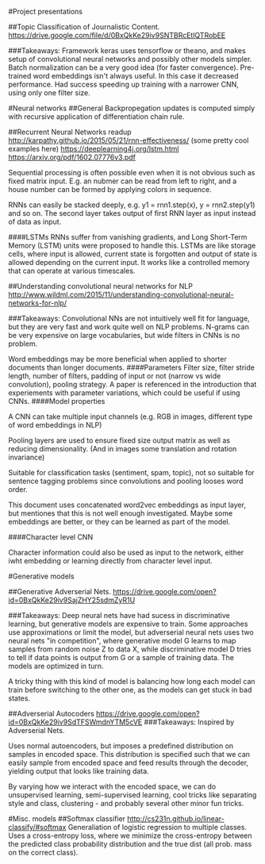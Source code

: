 #Project presentations

##Topic Classification of Journalistic Content.
https://drive.google.com/file/d/0BxQkKe29iv9SNTBRcEtlQTRobEE

###Takeaways: 
Framework keras uses tensorflow or theano, and makes setup of convolutional neural networks and possibly other models simpler.
Batch normalization can be a very good idea (for faster convergence).
Pre-trained word embeddings isn't always useful. In this case it decreased performance.
Had success speeding up training with a narrower CNN, using only one filter size.

#Neural networks
##General
Backpropegation updates is computed simply with recursive application of differentiation chain rule.

##Recurrent Neural Networks readup
http://karpathy.github.io/2015/05/21/rnn-effectiveness/ (some pretty cool examples here)
https://deeplearning4j.org/lstm.html
https://arxiv.org/pdf/1602.07776v3.pdf

Sequential processing is often possible even when it is not obvious such as fixed matrix input. E.g. an nubmer can be read from left to right, and a house number can be formed by applying colors in sequence.

RNNs can easily be stacked deeply, e.g. y1 = rnn1.step(x), y = rnn2.step(y1) and so on. The second layer takes output of first RNN layer as input instead of data as input.

####LSTMs
RNNs suffer from vanishing gradients, and Long Short-Term Memory (LSTM) units were proposed to handle this. LSTMs are like storage cells, where input is allowed, current state is forgotten and output of state is allowed depending on the current input. It works like a controlled memory that can operate at various timescales.


##Understanding convolutional neural networks for NLP
http://www.wildml.com/2015/11/understanding-convolutional-neural-networks-for-nlp/

###Takeaways:
Convolutional NNs are not intuitively well fit for language, but they are very fast and work quite well on NLP problems. N-grams can be very expensive on large vocabularies, but wide filters in CNNs is no problem.

Word embeddings may be more beneficial when applied to shorter documents than longer documents.
####Parameters 
Filter size, filter stride length, number of filters, padding of input or not (narrow vs wide convolution), pooling strategy. A paper is referenced in the introduction that experiements with parameter variations, which could be useful if using CNNs.
####Model properties

A CNN can take multiple input channels (e.g. RGB in images, different type of word embeddings in NLP)

Pooling layers are used to ensure fixed size output matrix as well as reducing dimensionality. (And in images some translation and rotation invariance)

Suitable for classification tasks (sentiment, spam, topic), not so suitable for sentence tagging problems since convolutions and pooling looses word order.

This document uses concatenated word2vec embeddings as input layer, but mentiones that this is not well enough investigated. Maybe some embeddings are better, or they can be learned as part of the model.

####Character level CNN

Character information could also be used as input to the network, either iwht embedding or learning directly from character level input.

#Generative models

##Generative Adverserial Nets.
https://drive.google.com/open?id=0BxQkKe29iv9SajZHY25sdmZyR1U

###Takeaways:
Deep neural nets have had sucess in discriminative learning, but generative models are expensive to train. Some approaches use approximations or limit the model, but adverserial neural nets uses two neural nets "in competition", where generative model G learns to map samples from random noise Z to data X, while discriminative model D tries to tell if data points is output from G or a sample of training data. The models are optimized in turn.

A tricky thing with this kind of model is balancing how long each model can train before switching to the other one, as the models can get stuck in bad states.

##Adverserial Autocoders 
https://drive.google.com/open?id=0BxQkKe29iv9SdTFSWmdnYTM5cVE
###Takeaways: 
Inspired by Adverserial Nets.

Uses normal autoencoders, but imposes a predefined distribution on samples in encoded space. This distribution is specified such that we can easily sample from encoded space and feed results through the decoder, yielding output that looks like training data.

By varying how we interact with the encoded space, we can do unsupervised learning, semi-supervised learning, cool tricks like separating style and class, clustering - and probably several other minor fun tricks. 


#Misc. models
##Softmax classifier
http://cs231n.github.io/linear-classify/#softmax
Generaliation of logistic regression to multiple classes. Uses a cross-entropy loss, where we minimize the cross-entropy between the predicted class probability distribution and the true dist (all prob. mass on the correct class).